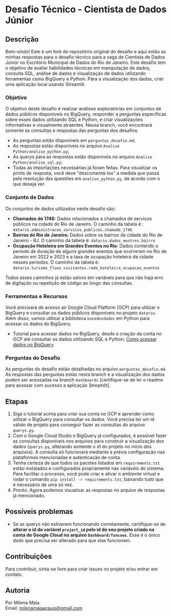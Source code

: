 # Desafio Técnico - Cientista de Dados Júnior

## Descrição

Bem-vindo! Este é um fork do repositório original do desafio e aqui estão as minhas respostas para o desafio técnico para a vaga de Cientista de Dados Júnior no Escritório Municipal de Dados do Rio de Janeiro. Este desafio tem o objetivo de avaliar habilidades técnicas em manipulação de dados, consulta SQL, análise de dados e visualização de dados utilizando ferramentas como BigQuery e Python. Para a visualização dos dados, criei uma aplicação local usando Streamlit.

### Objetivo

O objetivo deste desafio é realizar análises exploratórias em conjuntos de dados públicos disponíveis no BigQuery, responder a perguntas específicas sobre esses dados utilizando SQL e Python, e criar visualizações informativas e visualmente atraentes. Nessa branch, você encontrará somente as consultas e respostas das perguntas dos desafios. 
- As perguntas estão disponíveis em `perguntas_desafio.md`;
- As respostas estão disponíveis no arquivo `Analise Python/analise_python.py`;
- As _querys_ para as respostas estão disponíveis no arquivo `Analise Python/analise_sql.py`;
- Todas as importações necessárias já foram feitas. Para visualizar os prints de resposta, você deve "descomentá-los" a medida que passa pela resolução das questões em `analise_python.py`, de acordo com o que deseja ver.

### Conjunto de Dados

Os conjuntos de dados utilizados neste desafio são:

- **Chamados do 1746:** Dados relacionados a chamados de serviços públicos na cidade do Rio de Janeiro. O caminho da tabela é : `datario.administracao_servicos_publicos.chamado_1746`
- **Bairros do Rio de Janeiro:** Dados sobre os bairros da cidade do Rio de Janeiro - RJ. O caminho da tabela é: `datario.dados_mestres.bairro`
- **Ocupação Hoteleira em Grandes Eventos no Rio**: Dados contendo o período de duração de alguns grandes eventos que ocorreram no Rio de Janeiro em 2022 e 2023 e a taxa de ocupação hoteleira da cidade nesses períodos. O caminho da tabela é: `datario.turismo_fluxo_visitantes.rede_hoteleira_ocupacao_eventos`

Todos esses caminhos já estão salvos em variáveis para que não haja erro de digitação ou repetição de código ao longo das consultas.

### Ferramentas e Recursos

Você precisará de acesso ao Google Cloud Platform (GCP) para utilizar o BigQuery e consultar os dados públicos disponíveis no projeto `datario`. Além disso, vamos utilizar a biblioteca `basedosdados` em Python para acessar os dados do BigQuery.

- Tutorial para acessar dados no BigQuery, desde a criação da conta no GCP até consultar os dados utilizando SQL e Python: [Como acessar dados no BigQuery](https://docs.dados.rio/tutoriais/como-acessar-dados/)

### Perguntas do Desafio

As perguntas do desafio estão detalhadas no arquivo `perguntas_desafio.md`. As respostas das perguntas estão nesta branch e a visualização dos dados podem ser acessadas na branch `dashboards` [certifique-se de ler o readme para acessar com sucesso a aplicação Streamlit]. 

## Etapas 

1. Siga o tutorial acima para criar sua conta no GCP e aprender como utilizar o BigQuery para consultar os dados. Você precisa ter um id válido de projeto para conseguir fazer as consultas do arquivo `querys.py`.
2. Com o Google Cloud Studio e BigQuery já configurados, é possível fazer as consultas disponíveis nos arquivos para construir a visualização dos dados (`querys.py`, alterando somente o id do projeto no início dos arquivos). A consulta só funcionará mediante a prévia configuração nas plataformas mencionadas e autenticação de conta.
3. Tenha certeza de que todos os pacotes listados em `requirements.txt` estão instalados e configurados propriamente nas variáveis do sistema. Para facilitar o processo, você pode criar e ativar o ambiente virtual e rodar o comando `pip install -r requirements.txt`, baixando tudo que é necessário de uma só vez.
4. Pronto. Agora podemos visualizar as respostas no arquivo de respostas já mencionado.

## Possíveis problemas
- Se as querys não estiverem funcionando corretamente, certifique-se de **alterar o id da variável `project_id` pelo id do seu projeto criado na conta do Google Cloud no arquivo `Dashboard/funcoes`**. Esse é o único dado que precisa ser alterado para que elas funcionem.

## Contribuições
Para contribuir, sinta-se livre para criar issues no projeto e/ou entrar em contato.

## Autoria
Por Milena Maia.
<br>
Email: milenamaiaaraujo@gmail.com